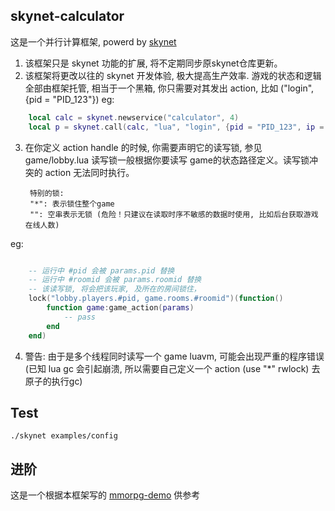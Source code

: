 ## skynet-calculator

这是一个并行计算框架, powerd by [skynet](https://github.com/cloudwu/skynet)

1. 该框架只是 skynet 功能的扩展, 将不定期同步原skynet仓库更新。
2. 该框架将更改以往的 skynet 开发体验, 极大提高生产效率. 
	游戏的状态和逻辑全部由框架托管, 相当于一个黑箱, 你只需要对其发出 action, 比如 ("login", {pid = "PID_123"})
eg:
```lua
	local calc = skynet.newservice("calculator", 4)
	local p = skynet.call(calc, "lua", "login", {pid = "PID_123", ip = "127.0.0.1"})
```

3. 在你定义 action handle 的时候, 你需要声明它的读写锁, 参见 game/lobby.lua
	读写锁一般根据你要读写 game的状态路径定义。读写锁冲突的 action 无法同时执行。

		特别的锁:
		"*": 表示锁住整个game
		"": 空串表示无锁 (危险！只建议在读取时序不敏感的数据时使用, 比如后台获取游戏在线人数)
eg:
```lua

	-- 运行中 #pid 会被 params.pid 替换
	-- 运行中 #roomid 会被 params.roomid 替换
	-- 该读写锁, 将会把该玩家, 及所在的房间锁住，
	lock("lobby.players.#pid, game.rooms.#roomid")(function()
		function game:game_action(params)
			-- pass
		end
	end)
```

4. 警告: 由于是多个线程同时读写一个 game luavm, 可能会出现严重的程序错误
	(已知 lua gc 会引起崩溃, 所以需要自己定义一个 action (use "*" rwlock) 去原子的执行gc)


## Test

```
./skynet examples/config
```

## 进阶
这是一个根据本框架写的 [mmorpg-demo](https://github.com/HYbutterfly/skynet-calc-mmorpg) 供参考
